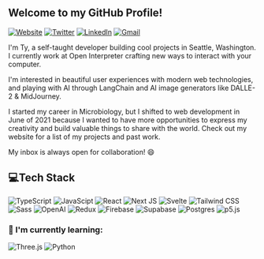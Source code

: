 ## Welcome to my GitHub Profile!

[![Website](https://img.shields.io/badge/tyfiero.com-0FA5E9?style=flat)](https://tyfiero.com)
[![Twitter](https://img.shields.io/badge/Twitter-1DA1F2?style=flat&logo=twitter&logoColor=white)](https://www.twitter.com/FieroTy)
[![LinkedIn](https://img.shields.io/badge/LinkedIn-0A66C2?style=flat&logo=linkedin&logoColor=white)](https://www.linkedin.com/in/ty-fiero/)
[![Gmail](https://img.shields.io/badge/Gmail-tyfiero@gmail.com-informational?style=flat-square&color=EA4335&logo=gmail&logoColor=white)](mailto:tyfierodev@gmail.com?subject=Hey%20Ty!)


I'm Ty, a self-taught developer building cool projects in Seattle, Washington. I currently work at Open Interpreter crafting new ways to interact with your computer.

I'm interested in beautiful user experiences with modern web technologies, and playing with AI through LangChain and AI image generators like DALLE-2 & MidJourney. 

I started my career in Microbiology, but I shifted to web development in June of 2021 because I wanted to have more opportunities to express my creativity and build valuable things to share with the world. Check out my website for a list of my projects and past work. 

My inbox is always open for collaboration! 😄

## 💻Tech Stack
 ![TypeScript](https://img.shields.io/badge/typescript-%23007ACC.svg?style=for-the-badge&logo=typescript&logoColor=white)
 ![JavaScipt](https://img.shields.io/badge/JavaScript-F7DF1E?style=for-the-badge&logo=javascript&logoColor=black)   ![React](https://img.shields.io/badge/-React-61DAFB?logo=react&logoColor=black&style=for-the-badge) ![Next JS](https://img.shields.io/badge/-Next.js-000000?logo=next.js&logoColor=white&style=for-the-badge) ![Svelte](https://img.shields.io/badge/svelte-FCA960.svg?style=for-the-badge&logo=svelte&logoColor=black)
 ![Tailwind CSS](https://img.shields.io/badge/-TailWind%20CSS-06B6D4?logo=tailwind-css&logoColor=white&style=for-the-badge) ![Sass](https://img.shields.io/badge/-Sass-CC6699?logo=sass&logoColor=white&style=for-the-badge)   ![OpenAI](https://img.shields.io/badge/openai-%186618.svg?style=for-the-badge&logo=openai&logoColor=white) ![Redux](https://img.shields.io/badge/-Redux-764ABC?logo=redux&logoColor=white&style=for-the-badge)   ![Firebase](https://img.shields.io/badge/-Firebase-FFCA28?logo=firebase&logoColor=black&style=for-the-badge)  ![Supabase](https://img.shields.io/badge/-supabase-0ACB21?logo=supabase&logoColor=white&style=for-the-badge)  ![Postgres](https://img.shields.io/badge/-postgres-64ABD4?logo=postgresql&logoColor=white&style=for-the-badge) ![p5.js](https://img.shields.io/badge/-p5.js-ED225D?logo=p5.js&logoColor=white&style=for-the-badge)
### 🍎 I'm currently learning:
 ![Three.js](https://img.shields.io/badge/-Three.js-black?logo=three.js&logoColor=white&style=for-the-badge)
 ![Python](https://img.shields.io/badge/-Python-6099FC?logo=python&logoColor=white&style=for-the-badge)


